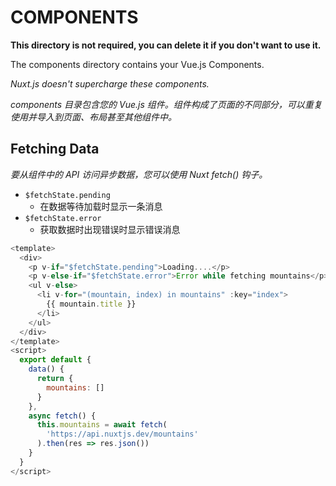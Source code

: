 # COMPONENTS

**This directory is not required, you can delete it if you don't want to use it.**

The components directory contains your Vue.js Components.

_Nuxt.js doesn't supercharge these components._

_components 目录包含您的 Vue.js 组件。组件构成了页面的不同部分，可以重复使用并导入到页面、布局甚至其他组件中。_

## Fetching Data

_要从组件中的 API 访问异步数据，您可以使用 Nuxt fetch() 钩子。_

- `$fetchState.pending`
  - 在数据等待加载时显示一条消息
- `$fetchState.error`
  - 获取数据时出现错误时显示错误消息

```js
<template>
  <div>
    <p v-if="$fetchState.pending">Loading....</p>
    <p v-else-if="$fetchState.error">Error while fetching mountains</p>
    <ul v-else>
      <li v-for="(mountain, index) in mountains" :key="index">
        {{ mountain.title }}
      </li>
    </ul>
  </div>
</template>
<script>
  export default {
    data() {
      return {
        mountains: []
      }
    },
    async fetch() {
      this.mountains = await fetch(
        'https://api.nuxtjs.dev/mountains'
      ).then(res => res.json())
    }
  }
</script>
```